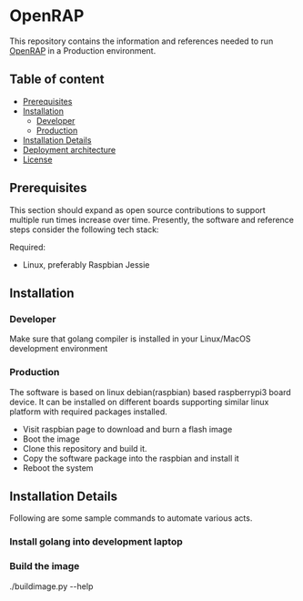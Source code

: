 # OpenRAP

This repository contains the information and references needed to run [OpenRAP](http://openrap.io/) in a Production environment.

## Table of content

- [Prerequisites](#prerequisites)
- [Installation](#installation)
    - [Developer](#developer)
    - [Production](#production)
- [Installation Details](#installation-details)
- [Deployment architecture](#deployment-architecture)
- [License](#license)

## Prerequisites
This section should expand as open source contributions to support multiple run times increase over time. Presently, the software and reference steps consider the following tech stack:

Required:
- Linux, preferably Raspbian Jessie

## Installation
### Developer
Make sure that golang compiler is installed in your Linux/MacOS development environment
### Production
The software is based on linux debian(raspbian) based raspberrypi3 board device. It can be installed on different boards supporting similar linux platform with required packages installed.
- Visit raspbian page to download and burn a flash image
- Boot the image
- Clone this repository and build it.
- Copy the software package into the raspbian and install it
- Reboot the system

## Installation Details
Following are some sample commands to automate various acts.
### Install golang into development laptop
### Build the image
./buildimage.py --help
